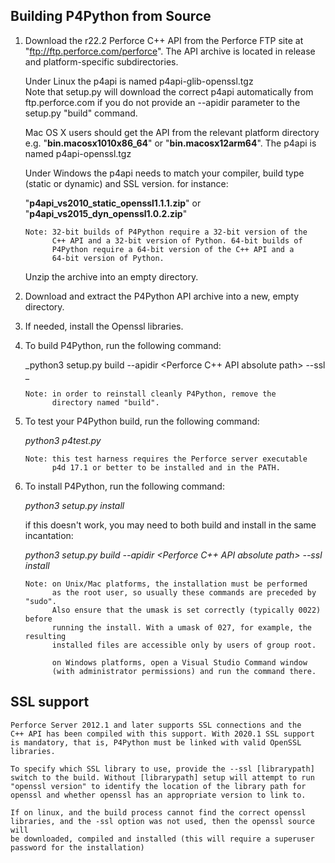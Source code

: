 ## Building P4Python from Source

  1. Download the r22.2 Perforce C++ API from the Perforce FTP site at
     "ftp://ftp.perforce.com/perforce". The API archive is located
     in release and platform-specific subdirectories.

     Under Linux the p4api is named p4api-glib<GLIBVER>-openssl<SSLVER>.tgz\
     			 Note that setup.py will download the correct p4api automatically from
           ftp.perforce.com if you do not provide an --apidir parameter to the 
           setup.py "build" command.

     Mac OS X users should get the API from the relevant platform directory e.g.
     "**bin.macosx1010x86_64**" or "**bin.macosx12arm64**". The p4api is named
     p4api-openssl<SSLVER>.tgz

     Under Windows the p4api needs to match your compiler, build type (static 
     or dynamic) and SSL version.  for instance:

	   "**p4api_vs2010_static_openssl1.1.1.zip**" or\
	   "**p4api_vs2015_dyn_openssl1.0.2.zip**"

         Note: 32-bit builds of P4Python require a 32-bit version of the
               C++ API and a 32-bit version of Python. 64-bit builds of
               P4Python require a 64-bit version of the C++ API and a
               64-bit version of Python.

     Unzip the archive into an empty directory.

  2. Download and extract the P4Python API archive into a new, empty directory.

  3. If needed, install the Openssl libraries.

  4. To build P4Python, run the following command:

     	_python3 setup.py build --apidir <Perforce C++ API absolute path> 
     	--ssl <OpenSSL library path> _

	  	 Note: in order to reinstall cleanly P4Python, remove the
               directory named "build".

  5. To test your P4Python build, run the following command:

     	_python3 p4test.py_

		 Note: this test harness requires the Perforce server executable
               p4d 17.1 or better to be installed and in the PATH.

  6. To install P4Python, run the following command:

      _python3 setup.py install_

     if this doesn't work, you may need to both build and install in the same 
     incantation:

     _python3 setup.py build --apidir <Perforce C++ API absolute path> --ssl <OpenSSL library path> install_

		 Note: on Unix/Mac platforms, the installation must be performed
		       as the root user, so usually these commands are preceded by "sudo".
		       Also ensure that the umask is set correctly (typically 0022) before 
		       running the install. With a umask of 027, for example, the resulting 
		       installed files are accessible only by users of group root.

		       on Windows platforms, open a Visual Studio Command window
	           (with administrator permissions) and run the command there.

  SSL support
  -----------

    Perforce Server 2012.1 and later supports SSL connections and the
    C++ API has been compiled with this support. With 2020.1 SSL support
    is mandatory, that is, P4Python must be linked with valid OpenSSL libraries.

    To specify which SSL library to use, provide the --ssl [librarypath]
    switch to the build. Without [librarypath] setup will attempt to run
    "openssl version" to identify the location of the library path for
    openssl and whether openssl has an appropriate version to link to.

    If on linux, and the build process cannot find the correct openssl 
    libraries, and the -ssl option was not used, then the openssl source will 
    be downloaded, compiled and installed (this will require a superuser 
    password for the installation)
